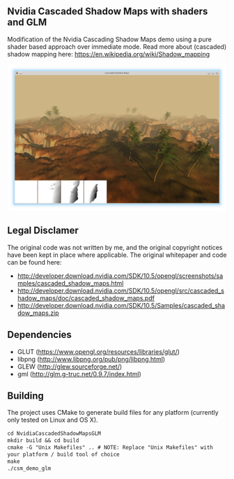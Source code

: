 ## Nvidia Cascaded Shadow Maps with shaders and GLM
Modification of the Nvidia Cascading Shadow Maps demo using a pure shader based approach over immediate mode. Read more about (cascaded) shadow mapping here: https://en.wikipedia.org/wiki/Shadow_mapping

![Screenshot](media/screenshot_001.png "Screenshot")

## Legal Disclamer
The original code was not written by me, and the original copyright notices have been kept in place where applicable.
The original whitepaper and code can be found here:
* http://developer.download.nvidia.com/SDK/10.5/opengl/screenshots/samples/cascaded_shadow_maps.html
* http://developer.download.nvidia.com/SDK/10.5/opengl/src/cascaded_shadow_maps/doc/cascaded_shadow_maps.pdf
* http://developer.download.nvidia.com/SDK/10.5/Samples/cascaded_shadow_maps.zip

## Dependencies
* GLUT (https://www.opengl.org/resources/libraries/glut/)
* libpng (http://www.libpng.org/pub/png/libpng.html)
* GLEW (http://glew.sourceforge.net/)
* gml (http://glm.g-truc.net/0.9.7/index.html)
 
## Building
The project uses CMake to generate build files for any platform (currently only tested on Linux and OS X). 

    cd NvidiaCascadedShadowMapsGLM
    mkdir build && cd build
    cmake -G "Unix Makefiles" .. # NOTE: Replace "Unix Makefiles" with your platform / build tool of choice
    make
    ./csm_demo_glm

